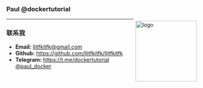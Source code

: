 ### Paul @dockertutorial

<img src="https://github-readme-stats.vercel.app/api?username=llitfkitfk&show_icons=true" alt="logo" height="160" align="right" style="margin: 5px; margin-bottom: 20px;" />

---

### 联系我
- **Email:** <llitfkitfk@gmail.com>
- **Github:** https://github.com/llitfkitfk/llitfkitfk
- **Telegram:** https://t.me/dockertutorial [@paul_docker](https://t.me/paul_docker)
